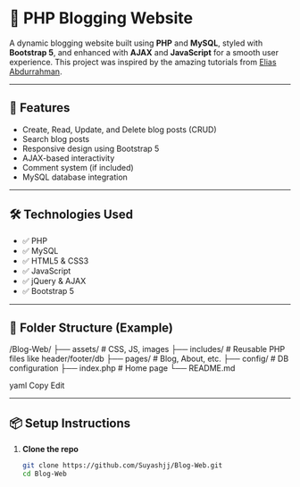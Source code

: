 # 📝 PHP Blogging Website

A dynamic blogging website built using **PHP** and **MySQL**, styled with **Bootstrap 5**, and enhanced with **AJAX** and **JavaScript** for a smooth user experience. This project was inspired by the amazing tutorials from [Elias Abdurrahman](https://github.com/codingWithElias).

---

## 🚀 Features

- Create, Read, Update, and Delete blog posts (CRUD)
- Search blog posts
- Responsive design using Bootstrap 5
- AJAX-based interactivity
- Comment system (if included)
- MySQL database integration

---

## 🛠️ Technologies Used

- ✅ PHP
- ✅ MySQL
- ✅ HTML5 & CSS3
- ✅ JavaScript
- ✅ jQuery & AJAX
- ✅ Bootstrap 5

---

## 📂 Folder Structure (Example)

/Blog-Web/
├── assets/ # CSS, JS, images
├── includes/ # Reusable PHP files like header/footer/db
├── pages/ # Blog, About, etc.
├── config/ # DB configuration
├── index.php # Home page
└── README.md

yaml
Copy
Edit

---

## 📦 Setup Instructions

1. **Clone the repo**
   ```bash
   git clone https://github.com/Suyashjj/Blog-Web.git
   cd Blog-Web

